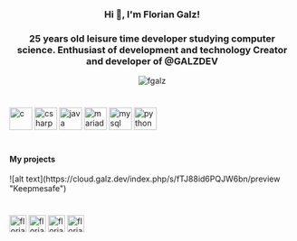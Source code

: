 <h3 align="center">Hi 👋, I'm Florian Galz!</h3>
<h3 align="center">25 years old leisure time developer studying computer science. Enthusiast of development and technology Creator and developer of @GALZDEV
</h3>

<p align="center"><img src="https://komarev.com/ghpvc/?username=fgalz" alt="fgalz"/> </p><h1></h1>

<p align="left"><img src="https://devicons.github.io/devicon/devicon.git/icons/c/c-original.svg" alt="c" width="40" height="40"/> <img src="https://devicons.github.io/devicon/devicon.git/icons/csharp/csharp-original.svg" alt="csharp" width="40" height="40"/> <img src="https://devicons.github.io/devicon/devicon.git/icons/java/java-original-wordmark.svg" alt="java" width="40" height="40"/> <img src="https://www.vectorlogo.zone/logos/mariadb/mariadb-icon.svg" alt="mariadb" width="40" height="40"/> <img src="https://devicons.github.io/devicon/devicon.git/icons/mysql/mysql-original-wordmark.svg" alt="mysql" width="40" height="40"/> <img src="https://devicons.github.io/devicon/devicon.git/icons/python/python-original.svg" alt="python" width="40" height="40"/></p>


<h1></h1>
<h4>My projects</h4>
![alt text](https://cloud.galz.dev/index.php/s/fTJ88id6PQJW6bn/preview "Keepmesafe")

<h1></h1>



<p align="left">
<a href="https://twitter.com/floriangalz" target="blank"><img align="center" src="https://www.flaticon.com/svg/static/icons/svg/185/185961.svg" alt="floriangalz" height="30" width="30" /></a>
<a href="https://instagram.com/floriangalz" target="blank"><img align="center" src="https://www.flaticon.com/svg/static/icons/svg/185/185985.svg" alt="floriangalz" height="30" width="30" /></a>
<a href="https://twitter.com/floriangalz" target="blank"><img align="center" src="https://www.flaticon.com/svg/static/icons/svg/185/185961.svg" alt="floriangalz" height="30" width="30" /></a>
<a href="https://instagram.com/floriangalz" target="blank"><img align="center" src="https://www.flaticon.com/svg/static/icons/svg/185/185983.svg" alt="floriangalz" height="30" width="30" /></a>
</p>



<h1></h1>

